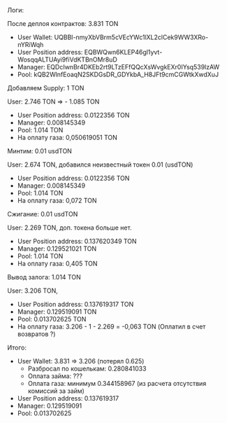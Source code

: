 Логи:

После деплоя контрактов: 3.831 TON
- User Wallet: UQBBl-nmyXbVBrm5cVEcYWc1lXL2clCek9WW3XRo-nYRiWqh
- User Position address: EQBWQwn6KLEP46gl1yvt-WosqqALTUAyi9fiVdKTBnOMr8uD
- Manager: EQDcIwnBr4DKEb2rt9LTzEFfQQcXsWvgkEXr0IYsq539lzAW
- Pool: kQB2WlnfEoaqN2SKDGsDR_GDYkbA_H8JFt9cmCGWtkXwdXuJ

Добавляем Supply: 1 TON

User: 2.746 TON => - 1.085 TON
- User Position address: 0.0122356 TON
- Manager: 0.008145349
- Pool: 1.014 TON
- На оплату газа: 0,050619051 TON

Минтим: 0.01 usdTON

User: 2.674 TON, добавился неизвестный токен 0.01 (usdTON)
- User Position address: 0.0122356 TON
- Manager: 0.008145349
- Pool: 1.014 TON
- На оплату газа: 0,072 TON

Сжигание: 0.01 usdTON

User: 2.269 TON, доп. токена больше нет.
- User Position address: 0.137620349 TON
- Manager: 0.129521021 TON
- Pool: 1.014 TON
- На оплату газа: 0,405 TON

Вывод залога: 1.014 TON

User: 3.206 TON,
- User Position address: 0.137619317 TON
- Manager: 0.129519091 TON
- Pool: 0.013702625 TON
- На оплату газа: 3.206 - 1 - 2.269 = -0,063 TON (Оплатил в счет возвратов ?)

Итого:
- User Wallet: 3.831 => 3.206 (потерял 0.625)
    - Разбросал по кошелькам: 0.280841033
    - Оплата займа: ???
    - Оплата газа: минимум 0.344158967 (из расчета отсутствия комиссий за займ)
- User Position address: 0.137619317
- Manager: 0.129519091
- Pool: 0.013702625